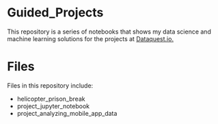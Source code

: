 # Guided_Projects
  This repository is a series of notebooks that shows my data science and machine learning solutions for the projects at [Dataquest.io.](https://www.dataquest.io/)
# Files
Files in this repository include:
* helicopter_prison_break
* project_jupyter_notebook
* project_analyzing_mobile_app_data
